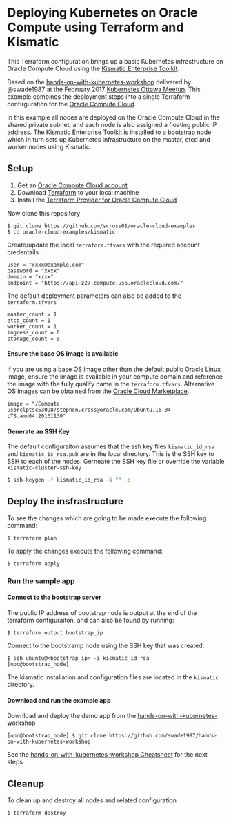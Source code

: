 Deploying Kubernetes on Oracle Compute using Terraform and Kismatic
===================================================================

This Terraform configuration brings up a basic Kubernetes infrastructure on Oracle Compute Cloud using the [Kismatic Enterprise Toolkit](https://github.com/Apprenda/Kismatic).

Based on the [hands-on-with-kubernetes-workshop](https://github.com/swade1987/hands-on-with-kubernetes-workshop) delivered by @swade1987 at the February 2017 [Kubernetes Ottawa Meetup](https://www.meetup.com/Kubernetes-Ottawa/events/236992039/). This example combines the deployment steps into a single Terraform confirguration for the [Oracle Compute Cloud](http://cloud.oracle.com/).

In this example all nodes are deployed on the Oracle Compute Cloud in the shared private subnet, and each node is also assigned a floating public IP address. The Kismatic Enterprise Toolkit is installed to a bootstrap node which in turn sets up Kubernetes infrastructure on the master, etcd and worker nodes using Kismatic.

Setup
-----

1.	Get an [Oracle Compute Cloud account](https://cloud.oracle.com/tryit)
2.	Download [Terraform](http://terraform.io) to your local machine
3.	Install the [Terraform Provider for Oracle Compute Cloud](https://github.com/oracle/terraform-provider-compute)

Now clone this repository

```
$ git clone https://github.com/scross01/oracle-cloud-examples
$ cd oracle-cloud-examples/kismatic
```

Create/update the local `terraform.tfvars` with the required account credentails

```
user = "xxxx@example.com"
password = "xxxx"
domain = "xxxx"
endpoint = "https://api-z27.compute.us6.oraclecloud.com/"
```

The default deployment parameters can also be added to the `terraform.tfvars`

```
master_count = 1
etcd_count = 1
worker_count = 1
ingress_count = 0
storage_count = 0
```

#### Ensure the base OS image is available

If you are using a base OS image other than the default public Oracle Linux image, ensure the image is available in your compute domain and reference the image with the fully qualify name in the `terraform.tfvars`. Alternative OS images can be obtained from the [Oracle Cloud Marketplace](https://cloud.oracle.com/marketplace/product/compute).

```
image = "/Compute-usorclptsc53098/stephen.cross@oracle.com/Ubuntu.16.04-LTS.amd64.20161130"
```

#### Generate an SSH Key

The default configuraiton assumes that the ssh key files `kismatic_id_rsa` and `kismatic_is_rsa.pub` are in the local directory. This is the SSH key to SSH to each of the nodes. Gerneate the SSH key file or override the variable `kismatic-cluster-ssh-key`

```sh
$ ssh-keygen -f kismatic_id_rsa -N "" -q
```

Deploy the insfrastructure
--------------------------

To see the changes which are going to be made execute the following command:

```
$ terraform plan
```

To apply the changes execute the following command:

```
$ terraform apply
```

### Run the sample app

#### Connect to the bootstrap server

The public IP address of bootstrap node is output at the end of the terraform configuraiton, and can also be found by running:

```
$ terraform output bootstrap_ip
```

Connect to the bootstramp node using the SSH key that was created.

```
$ ssh ubuntu@<bootstrap_ip> -i kismatic_id_rsa
[opc@bootstrap_node]
```

The kismatic installation and configuration files are located in the `kismatic` directory.

#### Download and run the example app

Download and deploy the demo app from the [hands-on-with-kubernetes-workshop](https://github.com/swade1987/hands-on-with-kubernetes-workshop)

```
[opc@bootstrap_node] $ git clone https://github.com/swade1987/hands-on-with-kubernetes-workshop
```

See the [hands-on-with-kubernetes-workshop Cheatsheet](https://github.com/swade1987/hands-on-with-kubernetes-workshop/blob/master/cheatsheet.md) for the next steps

Cleanup
-------

To clean up and destroy all nodes and related configuration

```
$ terraform destroy
```
